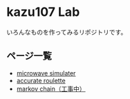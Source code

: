 # kazu107 Lab

いろんなものを作ってみるリポジトリです。

## ページ一覧

- [microwave simulater](https://lab.kazu107.net/microwave/)
- [accurate roulette](https://lab.kazu107.net/roulette/)
- [markov chain（工事中）](https://lab.kazu107.net/markov/)
